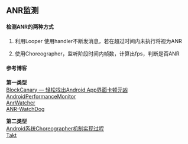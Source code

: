 ## ANR监测

#### 检测ANR的两种方式

1. 利用Looper 使用handler不断发消息，若在超过时间内未执行将视为ANR

2. 使用Choreographer，监听阶段时间内帧数，计算出fps，判断是否ANR

#### 参考博客
**第一类型**   
[BlockCanary — 轻松找出Android App界面卡顿元凶](http://blog.zhaiyifan.cn/2016/01/16/BlockCanaryTransparentPerformanceMonitor/?utm_source=tuicool&utm_medium=referral)   
[AndroidPerformanceMonitor](https://github.com/markzhai/AndroidPerformanceMonitor)    
[AnrWatcher](http://blog.zhaiyifan.cn/2016/01/16/BlockCanaryTransparentPerformanceMonitor/?utm_source=tuicool&utm_medium=referral)   
[ANR-WatchDog](https://github.com/SalomonBrys/ANR-WatchDog)


**第二类型**    
[Android系统Choreographer机制实现过程](http://blog.csdn.net/yangwen123/article/details/39518923)   
[Takt](https://github.com/wasabeef/Takt/)
